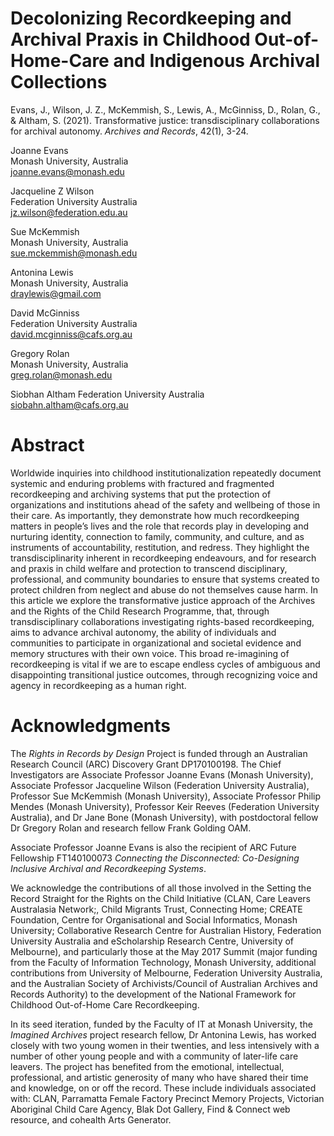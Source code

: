 # Decolonizing Recordkeeping and Archival Praxis in Childhood Out-of-Home-Care and Indigenous Archival Collections

Evans, J., Wilson, J. Z., McKemmish, S., Lewis, A., McGinniss, D., Rolan, G., & Altham, S. (2021). Transformative justice: transdisciplinary collaborations for archival autonomy. _Archives and Records_, 42(1), 3-24. 

Joanne Evans \
Monash University, Australia \
joanne.evans@monash.edu

Jacqueline Z Wilson \
Federation University Australia \
jz.wilson@federation.edu.au

Sue McKemmish \
Monash University, Australia \
sue.mckemmish@monash.edu

Antonina Lewis \
Monash University, Australia \
draylewis@gmail.com

David McGinniss \
Federation University Australia \
david.mcginniss@cafs.org.au

Gregory Rolan \
Monash University, Australia \
greg.rolan@monash.edu

Siobhan Altham
Federation University Australia \
siobahn.altham@cafs.org.au

# Abstract

Worldwide inquiries into childhood institutionalization repeatedly document systemic and enduring problems with fractured and fragmented recordkeeping and archiving systems that put the protection of organizations and institutions ahead of the safety and wellbeing of those in their care. As importantly, they demonstrate how much recordkeeping matters in people’s lives and the role that records play in developing and nurturing identity, connection to family, community, and culture, and as instruments of accountability, restitution, and redress. They highlight the transdisciplinarity inherent in recordkeeping endeavours, and for research and praxis in child welfare and protection to transcend disciplinary, professional, and community boundaries to ensure that systems created to protect children from neglect and abuse do not themselves cause harm. In this article we explore the transformative justice approach of the Archives and the Rights of the Child Research Programme, that, through transdisciplinary collaborations investigating rights-based recordkeeping, aims to advance archival autonomy, the ability of individuals and communities to participate in organizational and societal evidence and memory structures with their own voice. This broad re-imagining of recordkeeping is vital if we are to escape endless cycles of ambiguous and disappointing transitional justice outcomes, through recognizing voice and agency in recordkeeping as a human right.

# Acknowledgments

The _Rights in Records by Design_ Project is funded through an Australian Research Council (ARC) Discovery Grant DP170100198. The Chief Investigators are Associate Professor Joanne Evans (Monash University), Associate Professor Jacqueline Wilson (Federation University Australia), Professor Sue McKemmish (Monash University), Associate Professor Philip Mendes (Monash University), Professor Keir Reeves (Federation University Australia), and Dr Jane Bone (Monash University), with postdoctoral fellow Dr Gregory Rolan and research fellow Frank Golding OAM.

Associate Professor Joanne Evans is also the recipient of ARC Future Fellowship FT140100073 _Connecting the Disconnected: Co-Designing Inclusive Archival and Recordkeeping Systems_.

We acknowledge the contributions of all those involved in the Setting the Record Straight for the Rights on the Child Initiative (CLAN, Care Leavers Australasia Network;, Child Migrants Trust, Connecting Home; CREATE Foundation, Centre for Organisational and Social Informatics, Monash University; Collaborative Research Centre for Australian History, Federation University Australia and eScholarship Research Centre, University of Melbourne), and particularly those at the May 2017 Summit (major funding from the Faculty of Information Technology, Monash University, additional contributions from University of Melbourne, Federation University Australia, and the Australian Society of Archivists/Council of Australian Archives and Records Authority) to the development of the National Framework for Childhood Out-of-Home Care Recordkeeping.

In its seed iteration, funded by the Faculty of IT at Monash University, the _Imagined Archives_ project research fellow, Dr Antonina Lewis, has worked closely with two young women in their twenties, and less intensively with a number of other young people and with a community of later-life care leavers. The project has benefited from the emotional, intellectual, professional, and artistic generosity of many who have shared their time and knowledge, on or off the record. These include individuals associated with: CLAN, Parramatta Female Factory Precinct Memory Projects, Victorian Aboriginal Child Care Agency, Blak Dot Gallery, Find & Connect web resource, and cohealth Arts Generator.

